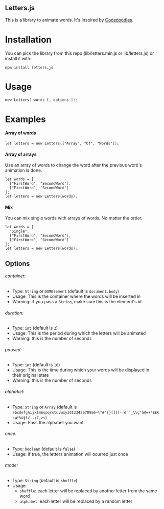 ## Letters.js

This is a library to animate words.
It's inspired by [Codedoodles](http://www.codedoodl.es).  

# Installation

You can pick the library from this repo (lib/letters.min.js or lib/letters.js) or install it with:

```
npm install letters.js
```

# Usage

```
new Letters( words [, options ]);
```

# Examples

#### Array of words
```
let letters = new Letters(["Array", "Of", "Words"]);
```

#### Array of arrays

Use an array of words to change the word after the previous word's animation is done.
```
let words = [
  ["FirstWord", "SecondWord"],
  ["FirstWord", "SecondWord"]
];
let letters = new Letters(words);
```

#### Mix

You can mix single words with arrays of words. No matter the order.
```
let words = [
  "Single",
  ["FirstWord", "SecondWord"],
  ["FirstWord", "SecondWord"]
];
let letters = new Letters(words);
```

## Options

###### container:
- Type: `String` or `DOMElement` (default is `document.body`)
- Usage: This is the container where the words will be inserted in
- Warning: if you pass a `String`, make sure this is the element's id

###### duration:
- Type: `int` (default is `2`)
- Usage: This is the period during which the letters will be animated
- Warning: this is the number of seconds

###### paused:
- Type: `int` (default is `10`)
- Usage: This is the time during which your words will be displayed in their original state
- Warning: this is the number of seconds

###### alphabet:
- Type: `String` or `Array` (default is `abcdefghijklmnopqrstuvwxyz0123456789&é~\"#'{}[]()-|è``_\\ç^à@=+°$£€¤µ*%ù§!/:.;?,><`)
- Usage: Pass the alphabet you want

###### once:
- Type: `boolean` (default is `false`)
- Usage: If true, the letters animation will ocurred just once

###### mode:
- Type: `String` (default is `shuffle`)
- Usage:
  - `shuffle`: each letter will be replaced by another letter from the same word
  - `alphabet`: each letter will be replaced by a random letter
